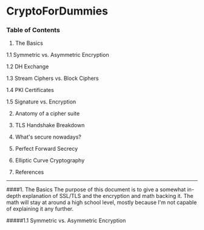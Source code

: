 # CryptoForDummies

### Table of Contents

1. The Basics

  1.1 Symmetric vs. Asymmetric Encryption
     
  1.2 DH Exchange
     
  1.3 Stream Ciphers vs. Block Ciphers
     
  1.4 PKI Certificates
     
  1.5 Signature vs. Encryption

2. Anatomy of a cipher suite

3. TLS Handshake Breakdown

4. What's secure nowadays?

5. Perfect Forward Secrecy

6. Elliptic Curve Cryptography

7. References
***
####1. The Basics
The purpose of this document is to give a somewhat in-depth explanation of SSL/TLS and the encryption and math backing it. The math will stay at around a high school level, mostly because I'm not capable of explaining it any further.

#####1.1 Symmetric vs. Asymmetric Encryption
